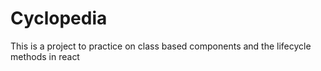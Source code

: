# Cyclopedia
This is a project to practice on class based components and the lifecycle methods in react
